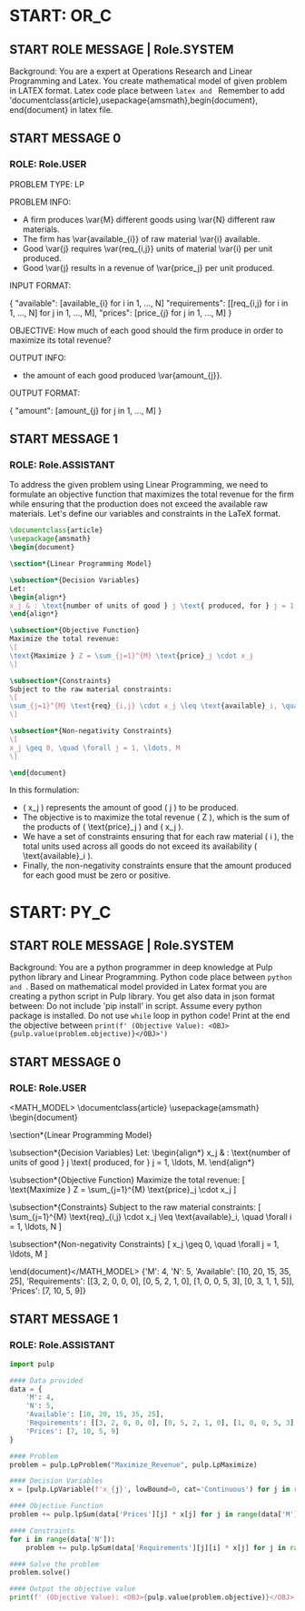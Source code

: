 # START: OR_C 
## START ROLE MESSAGE | Role.SYSTEM 
Background: You are a expert at Operations Research and Linear Programming and Latex. You create mathematical model of given problem in LATEX format. Latex code place between ```latex and ``` Remember to add 'documentclass{article},usepackage{amsmath},begin{document}, end{document} in latex file. 
## START MESSAGE 0 
### ROLE: Role.USER
<DESCRIPTION>
PROBLEM TYPE: LP

PROBLEM INFO:

- A firm produces \var{M} different goods using \var{N} different raw materials.
- The firm has \var{available_{i}} of raw material \var{i} available.
- Good \var{j} requires \var{req_{i,j}} units of material \var{i} per unit produced.
- Good \var{j} results in a revenue of \var{price_j} per unit produced.


INPUT FORMAT: 

{
    "available": [available_{i} for i in 1, ..., N]
    "requirements": [[req_{i,j} for i in 1, ..., N] for j in 1, ..., M],
    "prices": [price_{j} for j in 1, ..., M]
}

OBJECTIVE: How much of each good should the firm produce in order to maximize its total revenue?

OUTPUT INFO:

- the amount of each good produced \var{amount_{j}}.

OUTPUT FORMAT:

{
    "amount": [amount_{j} for j in 1, ..., M]
}

</DESCRIPTION>


## START MESSAGE 1 
### ROLE: Role.ASSISTANT
To address the given problem using Linear Programming, we need to formulate an objective function that maximizes the total revenue for the firm while ensuring that the production does not exceed the available raw materials. Let's define our variables and constraints in the LaTeX format.

```latex
\documentclass{article}
\usepackage{amsmath}
\begin{document}

\section*{Linear Programming Model}

\subsection*{Decision Variables}
Let:
\begin{align*}
x_j & : \text{number of units of good } j \text{ produced, for } j = 1, \ldots, M.
\end{align*}

\subsection*{Objective Function}
Maximize the total revenue:
\[
\text{Maximize } Z = \sum_{j=1}^{M} \text{price}_j \cdot x_j
\]

\subsection*{Constraints}
Subject to the raw material constraints:
\[
\sum_{j=1}^{M} \text{req}_{i,j} \cdot x_j \leq \text{available}_i, \quad \forall i = 1, \ldots, N
\]

\subsection*{Non-negativity Constraints}
\[
x_j \geq 0, \quad \forall j = 1, \ldots, M
\]

\end{document}
```

In this formulation:
- \( x_j \) represents the amount of good \( j \) to be produced.
- The objective is to maximize the total revenue \( Z \), which is the sum of the products of \( \text{price}_j \) and \( x_j \).
- We have a set of constraints ensuring that for each raw material \( i \), the total units used across all goods do not exceed its availability \( \text{available}_i \).
- Finally, the non-negativity constraints ensure that the amount produced for each good must be zero or positive.

# START: PY_C 
## START ROLE MESSAGE | Role.SYSTEM 
Background: You are a python programmer in deep knowledge at Pulp python library and Linear Programming. Python code place between ```python and ```. Based on mathematical model provided in Latex format you are creating a python script in Pulp library. You get also data in json format between: <DATA></DATA> Do not include 'pip install' in script. Assume every python package is installed. Do not use `while` loop in python code! Print at the end the objective between <OBJ></OBJ> `print(f' (Objective Value): <OBJ>{pulp.value(problem.objective)}</OBJ>')` 
## START MESSAGE 0 
### ROLE: Role.USER
<MATH_MODEL>
\documentclass{article}
\usepackage{amsmath}
\begin{document}

\section*{Linear Programming Model}

\subsection*{Decision Variables}
Let:
\begin{align*}
x_j & : \text{number of units of good } j \text{ produced, for } j = 1, \ldots, M.
\end{align*}

\subsection*{Objective Function}
Maximize the total revenue:
\[
\text{Maximize } Z = \sum_{j=1}^{M} \text{price}_j \cdot x_j
\]

\subsection*{Constraints}
Subject to the raw material constraints:
\[
\sum_{j=1}^{M} \text{req}_{i,j} \cdot x_j \leq \text{available}_i, \quad \forall i = 1, \ldots, N
\]

\subsection*{Non-negativity Constraints}
\[
x_j \geq 0, \quad \forall j = 1, \ldots, M
\]

\end{document}</MATH_MODEL>
<DATA>
{'M': 4, 'N': 5, 'Available': [10, 20, 15, 35, 25], 'Requirements': [[3, 2, 0, 0, 0], [0, 5, 2, 1, 0], [1, 0, 0, 5, 3], [0, 3, 1, 1, 5]], 'Prices': [7, 10, 5, 9]}</DATA>


## START MESSAGE 1 
### ROLE: Role.ASSISTANT
```python
import pulp

#### Data provided
data = {
    'M': 4, 
    'N': 5, 
    'Available': [10, 20, 15, 35, 25], 
    'Requirements': [[3, 2, 0, 0, 0], [0, 5, 2, 1, 0], [1, 0, 0, 5, 3], [0, 3, 1, 1, 5]], 
    'Prices': [7, 10, 5, 9]
}

#### Problem
problem = pulp.LpProblem("Maximize_Revenue", pulp.LpMaximize)

#### Decision Variables
x = [pulp.LpVariable(f'x_{j}', lowBound=0, cat='Continuous') for j in range(data['M'])]

#### Objective Function
problem += pulp.lpSum(data['Prices'][j] * x[j] for j in range(data['M'])), "Total_Revenue"

#### Constraints
for i in range(data['N']):
    problem += pulp.lpSum(data['Requirements'][j][i] * x[j] for j in range(data['M'])) <= data['Available'][i], f"Material_Constraint_{i}"

#### Solve the problem
problem.solve()

#### Output the objective value
print(f' (Objective Value): <OBJ>{pulp.value(problem.objective)}</OBJ>')
```


